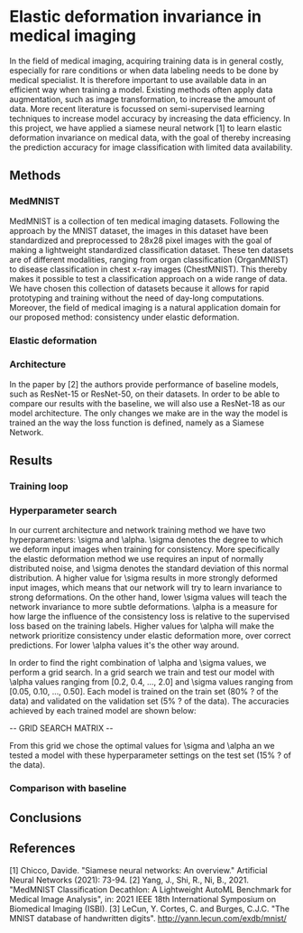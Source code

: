 # Elastic deformation invariance in medical imaging

In the field of medical imaging, acquiring training data is in general costly, especially for rare conditions or when data labeling needs to be done by medical specialist. It is therefore important to use available data in an efficient way when training a model. Existing methods often apply data augmentation, such as image transformation, to increase the amount of data. More recent literature is focussed on semi-supervised learning techniques to increase model accuracy by increasing the data efficiency. In this project, we have applied a siamese neural network [1] to learn elastic deformation invariance on medical data, with the goal of thereby increasing the prediction accuracy for image classification with limited data availability. 

## Methods

### MedMNIST
MedMNIST is a collection of ten medical imaging datasets. Following the approach by the MNIST dataset, the images in this dataset have been standardized and preprocessed to 28x28 pixel images with the goal of making a lightweight standardized classification dataset. These ten datasets are of different modalities, ranging from organ classification (OrganMNIST) to disease classification in chest x-ray images (ChestMNIST). This thereby makes it possible to test a classification approach on a wide range of data. We have chosen this collection of datasets because it allows for rapid prototyping and training without the need of day-long computations. Moreover, the field of medical imaging is a natural application domain for our proposed method: consistency under elastic deformation.
### Elastic deformation

### Architecture
In the paper by [2] the authors provide performance of baseline models, such as ResNet-15 or ResNet-50, on their datasets. In order to be able to compare our results with the baseline, we will also use a ResNet-18 as our model architecture. The only changes we make are in the way the model is trained an the way the loss function is defined, namely as a Siamese Network.

## Results

### Training loop

### Hyperparameter search
In our current architecture and network training method we have two hyperparameters: \sigma and \alpha. \sigma denotes the degree to which we deform input images when training for consistency. More specifically the elastic deformation method we use requires an input of normally distributed noise, and \sigma denotes the standard deviation of this normal distribution. A higher value for \sigma results in more strongly deformed input images, which means that our network will try to learn invariance to strong deformations. On the other hand, lower \sigma values will teach the network invariance to more subtle deformations. \alpha is a measure for how large the influence of the consistency loss is relative to the supervised loss based on the training labels. Higher values for \alpha will make the network prioritize consistency under elastic deformation more, over correct predictions. For lower \alpha values it's the other way around.

In order to find the right combination of \alpha and \sigma values, we perform a grid search. In a grid search we train and test our model with \alpha values ranging from \[0.2, 0.4, ..., 2.0\] and \sigma values ranging from \[0.05, 0.10, ..., 0.50\]. Each model is trained on the train set (80% ? of the data) and validated on the validation set (5% ? of the data). The accuracies achieved by each trained model are shown below:

-- GRID SEARCH MATRIX --

From this grid we chose the optimal values for \sigma and \alpha an we tested a model with these hyperparameter settings on the test set (15% ? of the data).

### Comparison with baseline

## Conclusions


## References
[1] Chicco, Davide. "Siamese neural networks: An overview." Artificial Neural Networks (2021): 73-94.
[2] Yang, J., Shi, R., Ni, B., 2021. "MedMNIST Classification Decathlon: A Lightweight AutoML Benchmark for Medical Image Analysis", in: 2021 IEEE 18th International Symposium on Biomedical Imaging (ISBI).
[3] LeCun, Y. Cortes, C. and Burges, C.J.C. "The MNIST database of handwritten digits". http://yann.lecun.com/exdb/mnist/

